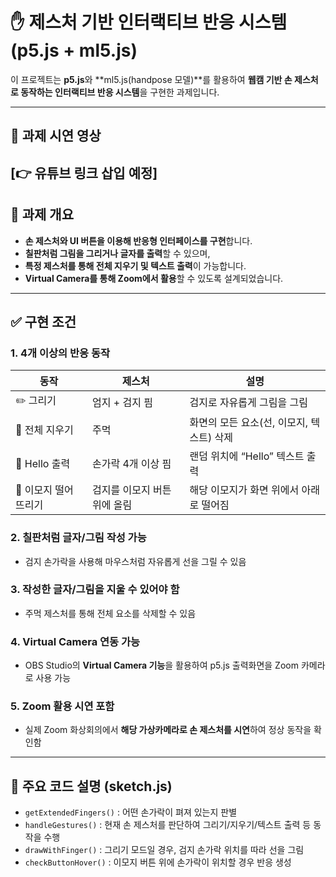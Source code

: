 # ✋ 제스처 기반 인터랙티브 반응 시스템 (p5.js + ml5.js)

이 프로젝트는 **p5.js**와 **ml5.js(handpose 모델)**를 활용하여 **웹캠 기반 손 제스처로 동작하는 인터랙티브 반응 시스템**을 구현한 과제입니다.

---
## 🎥 과제 시연 영상
[👉 유튜브 링크 삽입 예정]
---

## 📌 과제 개요
- **손 제스처와 UI 버튼을 이용해 반응형 인터페이스를 구현**합니다.
- **칠판처럼 그림을 그리거나 글자를 출력**할 수 있으며,
- **특정 제스처를 통해 전체 지우기 및 텍스트 출력**이 가능합니다.
- **Virtual Camera를 통해 Zoom에서 활용**할 수 있도록 설계되었습니다.

---

## ✅ 구현 조건

### 1. 4개 이상의 반응 동작
| 동작 | 제스처 | 설명 |
|------|--------|------|
| ✏️ 그리기 | 엄지 + 검지 핌 | 검지로 자유롭게 그림을 그림 |
| 🧼 전체 지우기 | 주먹 | 화면의 모든 요소(선, 이모지, 텍스트) 삭제 |
| 👋 Hello 출력 | 손가락 4개 이상 핌 | 랜덤 위치에 “Hello” 텍스트 출력 |
| 🍎 이모지 떨어뜨리기 | 검지를 이모지 버튼 위에 올림 | 해당 이모지가 화면 위에서 아래로 떨어짐 |

### 2. 칠판처럼 글자/그림 작성 가능
- 검지 손가락을 사용해 마우스처럼 자유롭게 선을 그릴 수 있음

### 3. 작성한 글자/그림을 지울 수 있어야 함
- 주먹 제스처를 통해 전체 요소를 삭제할 수 있음

### 4. Virtual Camera 연동 가능
- OBS Studio의 **Virtual Camera 기능**을 활용하여 p5.js 출력화면을 Zoom 카메라로 사용 가능

### 5. Zoom 활용 시연 포함
- 실제 Zoom 화상회의에서 **해당 가상카메라로 손 제스처를 시연**하여 정상 동작을 확인함

---

## 📌 주요 코드 설명 (sketch.js)

- `getExtendedFingers()` : 어떤 손가락이 펴져 있는지 판별
- `handleGestures()` : 현재 손 제스처를 판단하여 그리기/지우기/텍스트 출력 등 동작을 수행
- `drawWithFinger()` : 그리기 모드일 경우, 검지 손가락 위치를 따라 선을 그림
- `checkButtonHover()` : 이모지 버튼 위에 손가락이 위치할 경우 반응 생성
